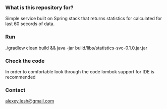 ### What is this repository for? ###
Simple service built on Spring stack that returns statistics for calculated for last 60 secords of data.

### Run ###

./gradlew clean build && java -jar build/libs/statistics-svc-0.1.0.jar.jar


### Check the code ###

In order to comfortable look through the code lombok support for IDE is recommended 

### Contact ###

alexey.lesh@gmail.com